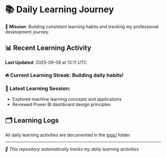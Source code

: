 # 📚 Daily Learning Journey

🎯 **Mission**: Building consistent learning habits and tracking my professional development journey.

## 📊 Recent Learning Activity

**Last Updated**: 2025-09-08 at 13:11 UTC

### 🔥 Current Learning Streak: Building daily habits!

### 📝 Latest Learning Session:
- Explored machine learning concepts and applications
- Reviewed Power BI dashboard design principles

## 🗂️ Learning Logs

All daily learning activities are documented in the [logs/](./logs/) folder.

---
*🤖 This repository automatically tracks my daily learning activities*
